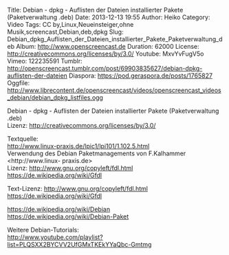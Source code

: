 Title: Debian - dpkg - Auflisten der Dateien installierter Pakete (Paketverwaltung .deb)
Date: 2013-12-13 19:55
Author: Heiko
Category: Video
Tags: CC by,Linux,Neueinsteiger,ohne Musik,screencast,Debian,deb,dpkg
Slug: Debian_dpkg_Auflisten_der_Dateien_installierter_Pakete_Paketverwaltung_deb
Album: http://www.openscreencast.de
Duration: 62000
License: http://creativecommons.org/licenses/by/3.0/
Youtube: MxvYvFugV5o
Vimeo: 122235591
Tumblr: http://openscreencast.tumblr.com/post/69903835627/debian-dpkg-auflisten-der-dateien
Diaspora: https://pod.geraspora.de/posts/1765827
Oggfile: http://www.librecontent.de/openscreencast/videos/openscreencast_videos_debian/debian_dpkg_listfiles.ogg

Debian - dpkg - Auflisten der Dateien installierter Pakete (Paketverwaltung
.deb)  
Lizenz: <http://creativecommons.org/licenses/by/3.0/>  
  
Textquelle:  
<http://www.linux-praxis.de/lpic1/lpi101/1.102.5.html>  
Verwendung des Debian Paketmanagements von F.Kalhammer <http://www.linux-
praxis.de>  
Lizenz: <http://www.gnu.org/copyleft/fdl.html>
<https://de.wikipedia.org/wiki/Gfdl>  
  
Text-Lizenz: <http://www.gnu.org/copyleft/fdl.html>
<https://de.wikipedia.org/wiki/Gfdl>  
  
<https://de.wikipedia.org/wiki/Debian>  
<https://de.wikipedia.org/wiki/Debian-Paket>  
  
Weitere Debian-Tutorials:  
<http://www.youtube.com/playlist?list=PLQSXX2BYCVV2UfGMxTKEkYYaQbc-Gmtmg>

